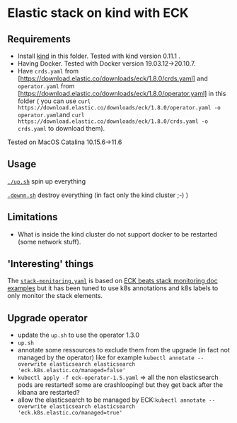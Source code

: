 # Elastic stack on kind with ECK

## Requirements

* Install [kind](https://kind.sigs.k8s.io) in this folder. Tested with kind version 0.11.1 .
* Having Docker. Tested with Docker version 19.03.12->20.10.7.
* Have `crds.yaml` from [https://download.elastic.co/downloads/eck/1.8.0/crds.yaml] and `operator.yaml` from [https://download.elastic.co/downloads/eck/1.8.0/operator.yaml] in this folder ( you can use  `curl https://download.elastic.co/downloads/eck/1.8.0/operator.yaml -o operator.yaml`and `curl https://download.elastic.co/downloads/eck/1.8.0/crds.yaml -o crds.yaml` to download them).

Tested on MacOS Catalina 10.15.6->11.6

## Usage

[`./up.sh`](./up.sh) spin up everything

[`.downn.sh`](./down.sh) destroy everything (in fact only the kind cluster ;-) )

## Limitations

* What is inside the kind cluster do not support docker to be restarted (some network stuff).

## 'Interesting' things

The [`stack-monitoring.yaml`](./stack-monitoring.yaml) is based on [ECK beats stack monitoring doc examples](https://github.com/elastic/cloud-on-k8s/blob/master/config/recipes/beats/stack_monitoring.yaml) but it has been tuned to use k8s annotations and k8s labels to only monitor the stack elements.

## Upgrade operator

* update the `up.sh` to use the operator 1.3.0 
* `up.sh`
* annotate some ressources to exclude them from the upgrade (in fact not managed by the operator) like for example `kubectl annotate --overwrite elasticsearch elasticsearch 'eck.k8s.elastic.co/managed=false'`
* `kubectl apply -f eck-operator-1.5.yaml` => all the non elasticsearch pods are restarted! some are crashlooping! but they get back after the kibana are restarted?
* allow the elasticsearch to be managed by ECK:`kubectl annotate --overwrite elasticsearch elasticsearch 'eck.k8s.elastic.co/managed=true'`

